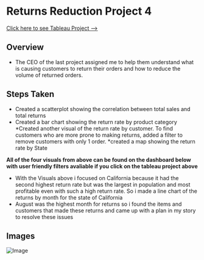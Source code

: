 # Returns Reduction Project 4 

[Click here to see Tableau Project --> ](https://public.tableau.com/views/project5_17150955073420/ReturnRateReduction?:language=en-US&publish=yes&:sid=&:display_count=n&:origin=viz_share_link)

## Overview
* The CEO of the last project assigned me to help them understand what is causing customers to return their orders and how to reduce the volume of returned orders.

## Steps Taken
* Created a scatterplot showing the correlation between total sales and total returns
* Created a bar chart showing the return rate by product category
*Created another visual of the return rate by customer. To find customers who are more prone to making returns, added a filter to remove customers with only 1 order.
*created a map showing the return rate by State

**All of the four visuals from above can be found on the dashboard below with user friendly filters avaliable if you click on the tableau project above**
* With the Visuals above i focused on California because it had the second highest return rate but was the largest in population and most profitable even with such a high return rate. So i made a line chart of the returns by month for the state of California
* August was the highest month for returns so i found the items and customers that made these returns and came up with a plan in my story to resolve these issues

## Images

![Image](profitperregion.png)
  
